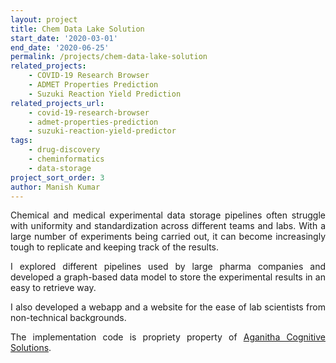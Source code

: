 ```yaml
---
layout: project
title: Chem Data Lake Solution
start_date: '2020-03-01'
end_date: '2020-06-25'
permalink: /projects/chem-data-lake-solution
related_projects: 
    - COVID-19 Research Browser
    - ADMET Properties Prediction
    - Suzuki Reaction Yield Prediction
related_projects_url: 
    - covid-19-research-browser
    - admet-properties-prediction
    - suzuki-reaction-yield-predictor
tags: 
    - drug-discovery
    - cheminformatics
    - data-storage
project_sort_order: 3
author: Manish Kumar
---
```


<p style="text-align: justify">Chemical and medical experimental data storage pipelines often struggle with uniformity and standardization across different teams and labs. With a large number of experiments being carried out, it can become increasingly tough to replicate and keeping track of the results.</p>

<p style="text-align: justify">I explored different pipelines used by large pharma companies and developed a graph-based data model to store the experimental results in an easy to retrieve way.</p>

<p style="text-align: justify">I also developed a webapp and a website for the ease of lab scientists from non-technical backgrounds.</p>

<p style="text-align: justify">The implementation code is propriety property of <a href="https://aganitha.ai/" target="_blank">Aganitha Cognitive Solutions</a>.</p>

